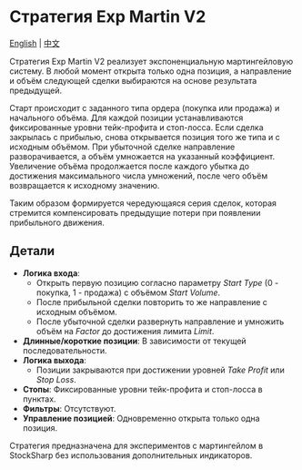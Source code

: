 # Стратегия Exp Martin V2
[English](README.md) | [中文](README_cn.md)

Стратегия Exp Martin V2 реализует экспоненциальную мартингейловую систему. В любой момент открыта только одна позиция, а направление и объём следующей сделки выбираются на основе результата предыдущей.

Старт происходит с заданного типа ордера (покупка или продажа) и начального объёма. Для каждой позиции устанавливаются фиксированные уровни тейк-профита и стоп-лосса. Если сделка закрылась с прибылью, снова открывается позиция того же типа и с исходным объёмом. При убыточной сделке направление разворачивается, а объём умножается на указанный коэффициент. Увеличение объёма продолжается после каждого убытка до достижения максимального числа умножений, после чего объём возвращается к исходному значению.

Таким образом формируется чередующаяся серия сделок, которая стремится компенсировать предыдущие потери при появлении прибыльного движения.

## Детали

- **Логика входа**:
  - Открыть первую позицию согласно параметру *Start Type* (0 - покупка, 1 - продажа) с объёмом *Start Volume*.
  - После прибыльной сделки повторить то же направление с исходным объёмом.
  - После убыточной сделки развернуть направление и умножить объём на *Factor* до достижения лимита *Limit*.
- **Длинные/короткие позиции**: В зависимости от текущей последовательности.
- **Логика выхода**:
  - Позиции закрываются при достижении уровней *Take Profit* или *Stop Loss*.
- **Стопы**: Фиксированные уровни тейк-профита и стоп-лосса в пунктах.
- **Фильтры**: Отсутствуют.
- **Управление позицией**: Одновременно открыта только одна позиция.

Стратегия предназначена для экспериментов с мартингейлом в StockSharp без использования дополнительных индикаторов.
